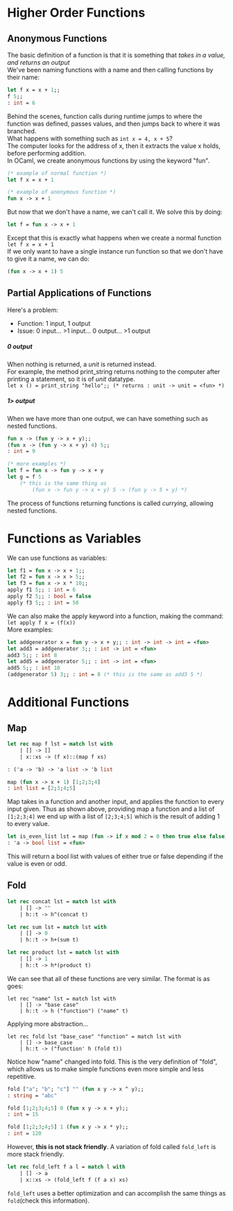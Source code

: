# Higher Order Functions
## Anonymous Functions
The basic definition of a function is that it is something that *takes in a value, and returns an output* <br>
We've been naming functions with a name and then calling functions by their name: <br>
```ocaml
let f x = x + 1;;
f 5;;
: int = 6
```
Behind the scenes, function calls during runtime jumps to where the function was defined, passes values, and then jumps back to where it was branched. <br>
What happens with something such as `int x = 4, x + 5`?<br>
The computer looks for the address of x, then it extracts the value x holds, before performing addition. <br>
In OCaml, we create anonymous functions by using the keyword "fun".
```ocaml
(* example of normal function *)
let f x = x + 1

(* example of anonymous function *)
fun x -> x + 1
```
But now that we don't have a name, we can't call it. We solve this by doing:
```ocaml
let f = fun x -> x + 1
```
Except that this is exactly what happens when we create a normal function `let f x = x + 1`<br>
If we only want to have a single instance run function so that we don't have to give it a name, we can do:
```ocaml
(fun x -> x + 1) 5
```
## Partial Applications of Functions
Here's a problem: 
- Function: 1 input, 1 output
- Issue: 0 input... >1 input... 0 output... >1 output 

##### 0 output
When nothing is returned, a *unit* is returned instead. <br>
For example, the method print_string returns nothing to the computer after printing a statement, so it is of *unit* datatype. <br>
`let x () = print_string "hello";; (* returns : unit -> unit = <fun> *)`<br>
##### 1> output
When we have more than one output, we can have something such as nested functions. <br>
```ocaml
fun x -> (fun y -> x + y);;
(fun x -> (fun y -> x + y) 4) 5;;
: int = 9

(* more examples *)
let f = fun x -> fun y -> x + y
let g = f 5
	(* this is the same thing as
		(fun x -> fun y -> x + y) 5 -> (fun y -> 5 + y) *)
```
The process of functions returning functions is called *currying*, allowing nested functions. <br>
# Functions as Variables
We can use functions as variables:
```ocaml
let f1 = fun x -> x + 1;;
let f2 = fun x -> x > 5;;
let f3 = fun x -> x * 10;;
apply f1 5;; : int = 6
apply f2 5;; : bool = false
apply f3 5;; : int = 50
```
We can also make the apply keyword into a function, making the command: <br>
`let apply f x = (f(x))`<br>
More examples:
```ocaml
let addgenerator x = fun y -> x + y;; : int -> int -> int = <fun>
let add3 = addgenerator 3;; : int -> int = <fun>
add3 5;; : int 8
let add5 = addgenerator 5;; : int -> int = <fun>
add5 5;; : int 10
(addgenerator 5) 3;; : int = 8 (* this is the same as add3 5 *)
```

# Additional Functions
## Map
```ocaml
let rec map f lst = match lst with
	| [] -> []
	| x::xs -> (f x)::(map f xs)

: ('a -> 'b) -> 'a list -> 'b list

map (fun x -> x + 1) [1;2;3;4]
: int list = [2;3;4;5]

```
Map takes in a function and another input, and applies the function to every input given. Thus as shown above, providing map a function and a list of `[1;2;3;4]` we end up with a list of `[2;3;4;5]` which is the result of adding 1 to every value. <br>
```ocaml
let is_even_list lst = map (fun -> if x mod 2 = 0 then true else false) [1;2;3;4]
: 'a -> bool list = <fun>
```
This will return a bool list with values of either true or false depending if the value is even or odd. <br>
## Fold
```ocaml
let rec concat lst = match lst with
	| [] -> ""
	| h::t -> h^(concat t)

let rec sum lst = match lst with 
	| [] -> 0
	| h::t -> h+(sum t)

let rec product lst = match lst with
	| [] -> 1
	| h::t -> h*(product t)
```
We can see that all of these functions are very similar. The format is as goes:
```
let rec "name" lst = match lst with
	| [] -> "base case"
	| h::t -> h ("function") ("name" t)
```
Applying more abstraction...
```
let rec fold lst "base_case" "function" = match lst with
	| [] -> base_case
	| h::t -> ("function' h (fold t))
```
Notice how "name" changed into fold. This is the very definition of "fold", which allows us to make simple functions even more simple and less repetitive. <br>
```ocaml
fold ["a"; "b"; "c"] "" (fun x y -> x ^ y);;
: string = "abc"

fold [1;2;3;4;5] 0 (fun x y -> x + y);;
: int = 15

fold [1;2;3;4;5] 1 (fun x y -> x * y);;
: int = 120

```
However, **this is not stack friendly**. A variation of fold called `fold_left` is more stack friendly.
```ocaml
let rec fold_left f a l = match l with
	| [] -> a
	| x::xs -> (fold_left f (f a x) xs)
```
`fold_left` uses a better optimization and can accomplish the same things as `fold`(check this information). <br>